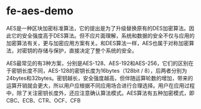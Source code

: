 # fe-aes-demo

AES是一种区块加密标准算法，它的提出是为了升级替换原有的DES加密算法。因此它的安全强度高于DES算法。但不应片面理解，系统和数据的安全不仅与应用的加密算法有关，更与加密应用方案有关。和DES算法一样，AES也属于对称加密算法，对密钥的存储与保护，直接决定了整个系统的安全。

AES最常见的有3种方案，分别是AES-128、AES-192和AES-256，它们的区别在于密钥长度不同，AES-128的密钥长度为16bytes（128bit / 8），后两者分别为24bytes和32bytes。密钥越长，安全强度越高，但伴随运算轮数的增加，带来的运算开销就会更大，所以用户应根据不同应用场合进行合理选择。用户在应用过程中，除了关注密钥长度外，还应注意确认算法模式。AES算法有五种加密模式，即CBC、ECB、CTR、OCF、CFB
